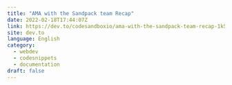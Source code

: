 ```yaml
---
title: "AMA with the Sandpack team Recap"
date: 2022-02-18T17:44:07Z
link: https://dev.to/codesandboxio/ama-with-the-sandpack-team-recap-1k5k?utm_medium=RSS&utm_source=news.12bit.vn
site: dev.to
language: English
category:
  - webdev
  - codesnippets
  - documentation
draft: false
---
```

